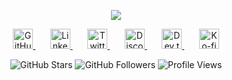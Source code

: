 <p align="center">
  <img src="https://readme-typing-svg.demolab.com?font=Fira+Code&pause=1000&color=f75c7e&center=true&width=700&lines=Hello,+I'm+Unrays;Coding+with+nine+lives;Ctrl+Alt+Purr" />
</p>

<p align="center">
  <a href="https://github.com/unrays">
    <img width="32px" alt="GitHub" title="GitHub" src="https://cdn.simpleicons.org/github/ff9900"/>
  </a>
  &#8287;&#8287;&#8287;&#8287;&#8287;
  <a href="https://www.linkedin.com/in/unrays">
    <img width="32px" alt="LinkedIn" title="LinkedIn" src="https://cdn.simpleicons.org/linkedin/ff9900"/>
  </a>
  &#8287;&#8287;&#8287;&#8287;&#8287;
  <a href="https://twitter.com/unrays">
    <img width="32px" alt="Twitter" title="Twitter" src="https://cdn.simpleicons.org/twitter/ff9900"/>
  </a>
  &#8287;&#8287;&#8287;&#8287;&#8287;
  <a href="https://discord.gg/tonLienDiscord">
    <img width="32px" alt="Discord" title="Discord Server" src="https://cdn.simpleicons.org/discord/ff9900"/>
  </a>
  &#8287;&#8287;&#8287;&#8287;&#8287;
  <a href="https://dev.to/unrays">
    <img width="32px" alt="Dev.to" title="Dev.to" src="https://cdn.simpleicons.org/dev-dot-to/ff9900"/>
  </a>
  &#8287;&#8287;&#8287;&#8287;&#8287;
  <a href="https://ko-fi.com/unrays">
    <img width="32px" alt="Ko-fi" title="Buy me a coffee" src="https://cdn.simpleicons.org/kofi/ff9900"/>
  </a>
</p>


<!-- Stats badges -->
<p align="center">
  <img alt="GitHub Stars" src="https://custom-icon-badges.demolab.com/github/stars/unrays?color=55960c&style=for-the-badge&labelColor=488207&logo=star" />
  <img alt="GitHub Followers" src="https://custom-icon-badges.demolab.com/github/followers/unrays?color=236ad3&labelColor=1155ba&style=for-the-badge&logo=person-add&label=Follow&logoColor=white" />
  <img alt="Profile Views" src="https://custom-icon-badges.demolab.com/badge/Profile%20Views-0-blue?style=for-the-badge&logo=eye" />
</p>
